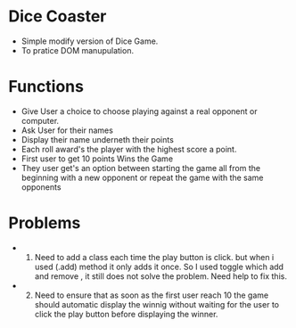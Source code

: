 # Dice Coaster

- Simple modify version of Dice Game.
- To pratice DOM manupulation.

# Functions

- Give User a choice to choose playing against a real opponent or computer.
- Ask User for their names
- Display their name underneth their points
- Each roll award's the player with the highest score a point.
- First user to get 10 points Wins the Game
- They user get's an option between starting the game all from the beginning with a new opponent or repeat the game with the same opponents

# Problems

- 1. Need to add a class each time the play button is click. but when i used (.add) method it only adds it once. So I used toggle which add and remove , it still does not solve the problem. Need help to fix this.
- 2. Need to ensure that as soon as the first user reach 10 the game should automatic display the winnig without waiting for the user to click the play button before displaying the winner.
